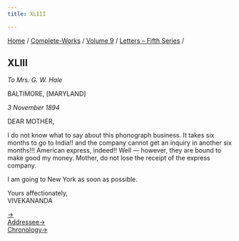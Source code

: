 ```yaml
---
title: XLIII

---
```



[Home](../../../index.htm) / [Complete-Works](../../complete_works.htm)
/ [Volume 9](../volume_9_contents.htm) / [Letters – Fifth
Series](letters_fifth_series_contents.htm) /



## XLIII

*To Mrs. G. W. Hale*

BALTIMORE, \[MARYLAND\]

*3 November 1894*

DEAR MOTHER,

I do not know what to say about this phonograph business. It takes six
months to go to India!! and the company cannot get an inquiry in another
six months!!! American express, indeed!! Well — however, they are bound
to make good my money. Mother, do not lose the receipt of the express
company.

I am going to New York as soon as possible.

Yours affectionately,  
VIVEKANANDA

[→](044_mother.htm)  
[Addressee→](044_mother.htm)  
[Chronology→](../../volume_8/epistles_fourth_series/033_diwanji_saheb.htm)


